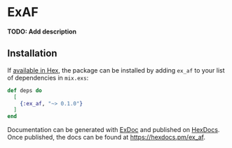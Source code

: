 # ExAF

**TODO: Add description**

## Installation

If [available in Hex](https://hex.pm/docs/publish), the package can be installed
by adding `ex_af` to your list of dependencies in `mix.exs`:

```elixir
def deps do
  [
    {:ex_af, "~> 0.1.0"}
  ]
end
```

Documentation can be generated with [ExDoc](https://github.com/elixir-lang/ex_doc)
and published on [HexDocs](https://hexdocs.pm). Once published, the docs can
be found at <https://hexdocs.pm/ex_af>.

